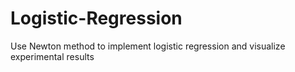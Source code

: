 # Logistic-Regression
 Use Newton method to implement logistic regression and visualize experimental results

